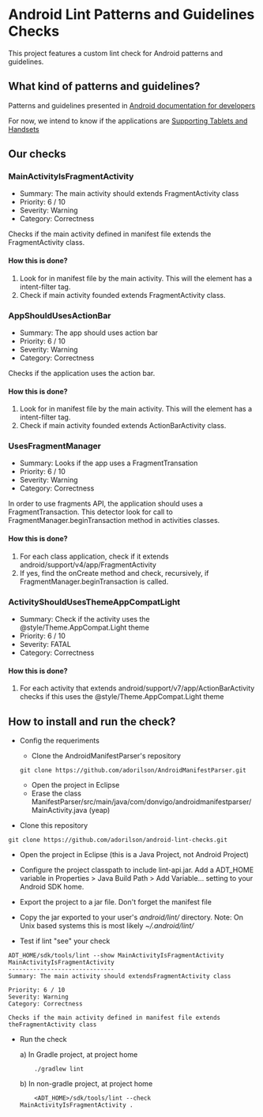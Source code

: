 # Android Lint Patterns and Guidelines Checks

This project features a custom lint check for Android patterns and guidelines.


## What kind of patterns and guidelines?

Patterns and guidelines presented in [Android documentation for
developers](http://developer.android.com/design/patterns/index.html)

For now, we intend to know if the applications are [Supporting Tablets and
Handsets](http://developer.android.com/guide/practices/tablets-and-handsets.html)

## Our checks

### MainActivityIsFragmentActivity

- Summary: The main activity should extends FragmentActivity class
- Priority: 6 / 10
- Severity: Warning
- Category: Correctness

Checks if the main activity defined in manifest file extends the FragmentActivity
class.

#### How this is done?
1. Look for in manifest file by the main activity. This will the element has a
intent-filter tag.
1. Check if main activity founded extends FragmentActivity class.

### AppShouldUsesActionBar

- Summary: The app should uses action bar
- Priority: 6 / 10
- Severity: Warning
- Category: Correctness

Checks if the application uses the action bar.

#### How this is done?
1. Look for in manifest file by the main activity. This will the element has a
intent-filter tag.
1. Check if main activity founded extends ActionBarActivity class.

### UsesFragmentManager

- Summary: Looks if the app uses a FragmentTransation
- Priority: 6 / 10
- Severity: Warning
- Category: Correctness

In order to use fragments API, the application should uses a FragmentTransaction.
This detector look for call to FragmentManager.beginTransaction method in activities classes.

#### How this is done?
1. For each class application, check if it extends android/support/v4/app/FragmentActivity
1. If yes, find the onCreate method and check, recursively, if FragmentManager.beginTransaction is called.

### ActivityShouldUsesThemeAppCompatLight

- Summary: Check if the activity uses the @style/Theme.AppCompat.Light theme
- Priority: 6 / 10
- Severity: FATAL
- Category: Correctness

#### How this is done?
1. For each activity that extends android/support/v7/app/ActionBarActivity checks if
this uses the @style/Theme.AppCompat.Light theme

## How to install and run the check?

- Config the requeriments
    - Clone the AndroidManifestParser's repository
    
    ```
    git clone https://github.com/adorilson/AndroidManifestParser.git
    ```
    - Open the project in Eclipse
    - Erase the class ManifestParser/src/main/java/com/donvigo/androidmanifestparser/MainActivity.java (yeap)

- Clone this repository

```
git clone https://github.com/adorilson/android-lint-checks.git
```

- Open the project in Eclipse (this is a Java Project, not Android Project)

- Configure the project classpath to include lint-api.jar. Add a ADT_HOME variable
in Properties > Java Build Path > Add Variable... setting to your Android SDK home.

- Export the project to a jar file. Don't forget the manifest file

- Copy the jar exported to your user's *android/lint/* directory. Note: On Unix based
systems this is most likely *~/.android/lint/*

- Test if lint "see" your check

```
ADT_HOME/sdk/tools/lint --show MainActivityIsFragmentActivity
MainActivityIsFragmentActivity
------------------------------
Summary: The main activity should extendsFragmentActivity class

Priority: 6 / 10
Severity: Warning
Category: Correctness

Checks if the main activity defined in manifest file extends
theFragmentActivity class
```

- Run the check

    a) In Gradle project, at project home
    ```
        ./gradlew lint
    ```
    b) In non-gradle project, at project home
    ```
        <ADT_HOME>/sdk/tools/lint --check MainActivityIsFragmentActivity .
    ```

